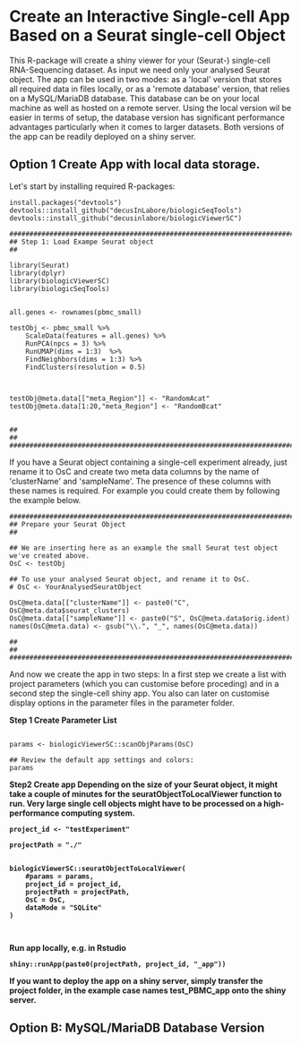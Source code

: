 # Create an Interactive Single-cell App Based on a Seurat single-cell Object

This R-package will create a shiny viewer for your (Seurat-) single-cell RNA-Sequencing dataset. 
As input we need only your analysed Seurat object. The app can be used in two modes: as a 'local' version that stores all required data in files locally, or as a 'remote database' version, that relies on a MySQL/MariaDB database. This database can be on your local machine as well as hosted on a remote server. Using the local version wil be easier in terms of setup, the database version has significant performance advantages particularly when it comes to larger datasets. Both versions of the app can be readily deployed on a shiny server. 

## Option 1 Create App with local data storage. 

Let's start by installing required R-packages:
```
install.packages("devtools")
devtools::install_github("decusInLabore/biologicSeqTools")
devtools::install_github("decusinlabore/biologicViewerSC")

```


```
###############################################################################
## Step 1: Load Exampe Seurat object                                         ##

library(Seurat)
library(dplyr)
library(biologicViewerSC)
library(biologicSeqTools)


all.genes <- rownames(pbmc_small)

testObj <- pbmc_small %>% 
    ScaleData(features = all.genes) %>% 
    RunPCA(npcs = 3) %>%
    RunUMAP(dims = 1:3)  %>%
    FindNeighbors(dims = 1:3) %>%
    FindClusters(resolution = 0.5)



testObj@meta.data[["meta_Region"]] <- "RandomAcat"
testObj@meta.data[1:20,"meta_Region"] <- "RandomBcat"


##                                                                           ##
###############################################################################
```

If you have a Seurat object containing a single-cell experiment already, just rename it to OsC and create two meta data columns by the name of 'clusterName' and 'sampleName'. The presence of these columns with these names is required. For example you could create them by following the example below. 

```
###############################################################################
## Prepare your Seurat Object                                                ##

## We are inserting here as an example the small Seurat test object we've created above.
OsC <- testObj

## To use your analysed Seurat object, and rename it to OsC. 
# OsC <- YourAnalysedSeuratObject

OsC@meta.data[["clusterName"]] <- paste0("C", OsC@meta.data$seurat_clusters)
OsC@meta.data[["sampleName"]] <- paste0("S", OsC@meta.data$orig.ident)
names(OsC@meta.data) <- gsub("\\.", "_", names(OsC@meta.data))

##                                                                           ##
###############################################################################
```

And now we create the app in two steps: In a first step we create a list with project parameters (which you can customise before proceding) and in a second step the single-cell shiny app. You also can later on customise display options in the parameter files in the parameter folder. 

<b>Step 1 Create Parameter List</b>
```

params <- biologicViewerSC::scanObjParams(OsC)

## Review the default app settings and colors:
params

```

<b>Step2 Create app 
Depending on the size of your Seurat object, it might take a couple of minutes for the seuratObjectToLocalViewer function to run. Very large single cell objects might have to be processed on a high-performance computing system. 

```
project_id <- "testExperiment"

projectPath = "./"


biologicViewerSC::seuratObjectToLocalViewer(
    #params = params,
    project_id = project_id,
    projectPath = projectPath,
    OsC = OsC,
    dataMode = "SQLite"
)



```

Run app locally, e.g. in Rstudio

```
shiny::runApp(paste0(projectPath, project_id, "_app"))
```

If you want to deploy the app on a shiny server, simply transfer the project folder, in the example case names test_PBMC_app onto the shiny server. 


## Option B: MySQL/MariaDB Database Version






